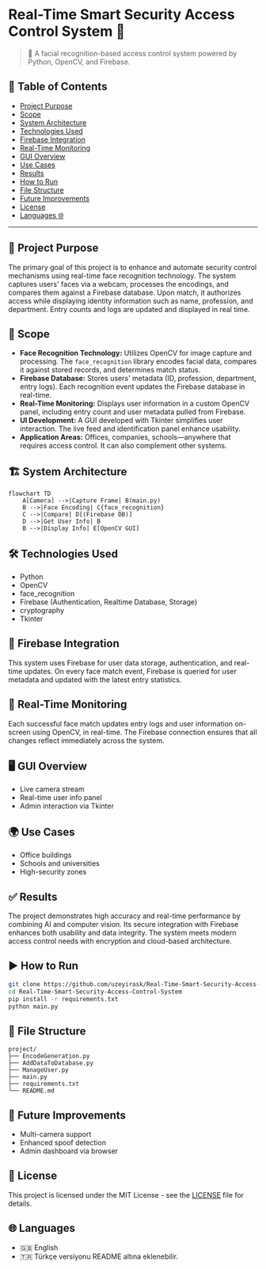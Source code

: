 
# Real-Time Smart Security Access Control System 🔐

> 🎯 A facial recognition-based access control system powered by Python, OpenCV, and Firebase.

## 📑 Table of Contents

- [Project Purpose](#project-purpose)
- [Scope](#scope)
- [System Architecture](#system-architecture)
- [Technologies Used](#technologies-used)
- [Firebase Integration](#firebase-integration)
- [Real-Time Monitoring](#real-time-monitoring)
- [GUI Overview](#gui-overview)
- [Use Cases](#use-cases)
- [Results](#results)
- [How to Run](#how-to-run)
- [File Structure](#file-structure)
- [Future Improvements](#future-improvements)
- [License](#license)
- [Languages 🌐](#languages-)

---

## 🧠 Project Purpose

The primary goal of this project is to enhance and automate security control mechanisms using real-time face recognition technology. The system captures users' faces via a webcam, processes the encodings, and compares them against a Firebase database. Upon match, it authorizes access while displaying identity information such as name, profession, and department. Entry counts and logs are updated and displayed in real time.

## 📌 Scope

- **Face Recognition Technology:** Utilizes OpenCV for image capture and processing. The `face_recognition` library encodes facial data, compares it against stored records, and determines match status.
- **Firebase Database:** Stores users' metadata (ID, profession, department, entry logs). Each recognition event updates the Firebase database in real-time.
- **Real-Time Monitoring:** Displays user information in a custom OpenCV panel, including entry count and user metadata pulled from Firebase.
- **UI Development:** A GUI developed with Tkinter simplifies user interaction. The live feed and identification panel enhance usability.
- **Application Areas:** Offices, companies, schools—anywhere that requires access control. It can also complement other systems.

## 🏗️ System Architecture

```mermaid
flowchart TD
    A[Camera] -->|Capture Frame| B(main.py)
    B -->|Face Encoding| C{face_recognition}
    C -->|Compare| D[(Firebase DB)]
    D -->|Get User Info| B
    B -->|Display Info| E[OpenCV GUI]
```

## 🛠️ Technologies Used

- Python
- OpenCV
- face_recognition
- Firebase (Authentication, Realtime Database, Storage)
- cryptography
- Tkinter

## 🔌 Firebase Integration

This system uses Firebase for user data storage, authentication, and real-time updates. On every face match event, Firebase is queried for user metadata and updated with the latest entry statistics.

## 📡 Real-Time Monitoring

Each successful face match updates entry logs and user information on-screen using OpenCV, in real-time. The Firebase connection ensures that all changes reflect immediately across the system.

## 🖥️ GUI Overview

- Live camera stream
- Real-time user info panel
- Admin interaction via Tkinter

## 🌍 Use Cases

- Office buildings
- Schools and universities
- High-security zones

## ✅ Results

The project demonstrates high accuracy and real-time performance by combining AI and computer vision. Its secure integration with Firebase enhances both usability and data integrity. The system meets modern access control needs with encryption and cloud-based architecture.

## ▶️ How to Run

```bash
git clone https://github.com/uzeyirask/Real-Time-Smart-Security-Access-Control-System.git
cd Real-Time-Smart-Security-Access-Control-System
pip install -r requirements.txt
python main.py
```

## 📁 File Structure

```
project/
├── EncodeGeneration.py
├── AddDataToDatabase.py
├── ManageUser.py
├── main.py
├── requirements.txt
└── README.md
```

## 🔮 Future Improvements

- Multi-camera support
- Enhanced spoof detection
- Admin dashboard via browser

## 📜 License

This project is licensed under the MIT License - see the [LICENSE](LICENSE) file for details.

## 🌐 Languages

- 🇬🇧 English
- 🇹🇷 Türkçe versiyonu README altına eklenebilir.
